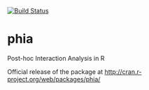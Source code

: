 [![Build Status](https://travis-ci.org/heliosdrm/phia.svg?branch=master)](https://travis-ci.org/heliosdrm/phia)
# phia
Post-hoc Interaction Analysis in R

Official release of the package at
http://cran.r-project.org/web/packages/phia/
